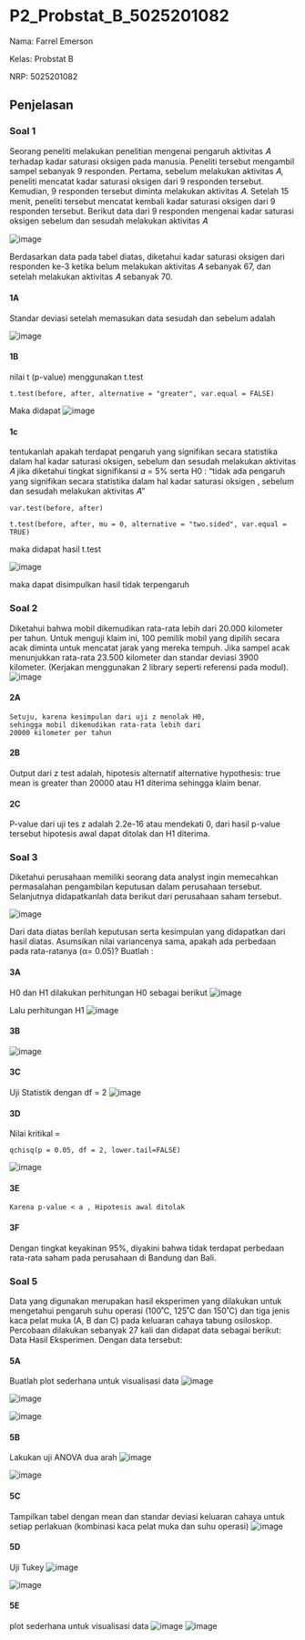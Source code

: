# P2_Probstat_B_5025201082
Nama: Farrel Emerson

Kelas: Probstat B

NRP: 5025201082

## Penjelasan
### Soal 1
Seorang peneliti melakukan penelitian mengenai pengaruh aktivitas 𝐴 terhadap kadar saturasi oksigen pada manusia. Peneliti tersebut mengambil sampel sebanyak 9 responden. Pertama, sebelum melakukan aktivitas 𝐴, peneliti mencatat kadar saturasi oksigen dari 9 responden tersebut. Kemudian, 9 responden tersebut diminta melakukan aktivitas 𝐴. Setelah 15 menit, peneliti tersebut mencatat kembali kadar saturasi oksigen dari 9 responden tersebut. Berikut data dari 9 responden mengenai kadar saturasi oksigen sebelum dan sesudah melakukan aktivitas 𝐴

![image](https://user-images.githubusercontent.com/82019030/170875661-0c5e7207-4a1d-46de-a64a-05bfa4326263.png)

Berdasarkan data pada tabel diatas, diketahui kadar saturasi oksigen dari responden ke-3 ketika belum melakukan aktivitas 𝐴 sebanyak 67, dan setelah melakukan aktivitas 𝐴 sebanyak 70.

#### 1A
Standar deviasi setelah memasukan data sesudah dan sebelum adalah

![image](https://user-images.githubusercontent.com/82019030/170875878-fc50054e-e6d9-4659-8008-b4ac5891fae6.png)

#### 1B
nilai t (p-value) menggunakan t.test
```
t.test(before, after, alternative = "greater", var.equal = FALSE)
```
Maka didapat 
![image](https://user-images.githubusercontent.com/82019030/170876025-847ff52b-c489-4273-8009-2a95626091de.png)

#### 1c
tentukanlah apakah terdapat pengaruh yang signifikan secara statistika dalam hal kadar saturasi oksigen, sebelum dan sesudah melakukan aktivitas 𝐴 jika diketahui tingkat signifikansi 𝛼 = 5% serta H0 : “tidak ada pengaruh yang signifikan secara statistika dalam hal kadar saturasi oksigen , sebelum dan sesudah melakukan aktivitas 𝐴”

```
var.test(before, after)

t.test(before, after, mu = 0, alternative = "two.sided", var.equal = TRUE)
```
maka didapat hasil t.test

![image](https://user-images.githubusercontent.com/82019030/170876451-19ffc983-7415-444f-a9a8-67ec5d5e8293.png)

maka dapat disimpulkan hasil tidak terpengaruh

### Soal 2
Diketahui bahwa mobil dikemudikan rata-rata lebih dari 20.000 kilometer per tahun. Untuk menguji klaim ini, 100 pemilik mobil yang dipilih secara acak diminta untuk mencatat jarak yang mereka tempuh. Jika sampel acak menunjukkan rata-rata 23.500 kilometer dan standar deviasi 3900 kilometer. (Kerjakan menggunakan 2 library seperti referensi pada modul).
![image](https://user-images.githubusercontent.com/82019030/170876649-c8f3f69f-7c67-4838-a73f-320ea3e71df5.png)

#### 2A

```
Setuju, karena kesimpulan dari uji z menolak H0,
sehingga mobil dikemudikan rata-rata lebih dari
20000 kilometer per tahun
```
#### 2B
Output dari z test adalah, hipotesis alternatif alternative hypothesis: true mean is greater than 20000 atau H1 diterima sehingga klaim benar.

#### 2C
P-value dari uji tes z adalah 2.2e-16 atau mendekati 0, dari hasil p-value tersebut hipotesis awal dapat ditolak dan H1 diterima.

### Soal 3
Diketahui perusahaan memiliki seorang data analyst ingin memecahkan permasalahan pengambilan keputusan dalam perusahaan tersebut. Selanjutnya didapatkanlah data berikut dari perusahaan saham tersebut.

![image](https://user-images.githubusercontent.com/82019030/170876777-3b6b4a21-f5a6-4294-8b38-95d0e454d0b7.png)

Dari data diatas berilah keputusan serta kesimpulan yang didapatkan dari hasil diatas. Asumsikan nilai variancenya sama, apakah ada perbedaan pada rata-ratanya (α= 0.05)? Buatlah :

#### 3A
H0 dan H1 dilakukan perhitungan H0 sebagai berikut
![image](https://user-images.githubusercontent.com/82019030/170876881-f797b875-a643-4a16-9245-5ce571e42ed6.png)

Lalu perhitungan H1
![image](https://user-images.githubusercontent.com/82019030/170876914-296a08cc-bf1e-47cc-8935-9c22b8c6f3df.png)

#### 3B
![image](https://user-images.githubusercontent.com/82019030/170876970-77e4b137-1ff1-4ec2-9ed1-6453bec80bce.png)

#### 3C
Uji Statistik dengan df = 2
![image](https://user-images.githubusercontent.com/82019030/170877494-ed6d06d9-910e-4eb5-8226-66afb99e7940.png)

#### 3D
Nilai kritikal =
```
qchisq(p = 0.05, df = 2, lower.tail=FALSE)
```
![image](https://user-images.githubusercontent.com/82019030/170877163-6e733870-773c-47b1-8404-fbb2fff0e30e.png)

#### 3E
```
Karena p-value < a , Hipotesis awal ditolak
```

#### 3F
Dengan tingkat keyakinan 95%, diyakini bahwa tidak terdapat 
perbedaan rata-rata saham pada perusahaan di Bandung dan Bali.

### Soal 5
Data yang digunakan merupakan hasil eksperimen yang dilakukan untuk mengetahui pengaruh suhu operasi (100˚C, 125˚C dan 150˚C) dan tiga jenis kaca pelat muka (A, B dan C) pada keluaran cahaya tabung osiloskop. Percobaan dilakukan sebanyak 27 kali dan didapat data sebagai berikut: Data Hasil Eksperimen. Dengan data tersebut:

#### 5A
Buatlah plot sederhana untuk visualisasi data
![image](https://user-images.githubusercontent.com/82019030/170879424-e0824bc0-fc16-4824-8636-3f1a2275f9e4.png)

![image](https://user-images.githubusercontent.com/82019030/170879456-5e26c3f9-63dc-4c0e-b512-fa13fd1e69f3.png)

![image](https://user-images.githubusercontent.com/82019030/170879472-821eb8f6-fde1-4343-828b-2a749023b39e.png)

#### 5B
Lakukan uji ANOVA dua arah
![image](https://user-images.githubusercontent.com/82019030/170879507-bcc21e8a-7657-494c-a61f-5698724e7b6b.png)

![image](https://user-images.githubusercontent.com/82019030/170879519-149b535b-5864-4f36-860b-746889d3db1f.png)


#### 5C
Tampilkan tabel dengan mean dan standar deviasi keluaran cahaya untuk setiap perlakuan (kombinasi kaca pelat muka dan suhu operasi)
![image](https://user-images.githubusercontent.com/82019030/170879554-fc4a2f9b-6707-4de7-942b-865add3516f4.png)

#### 5D
Uji Tukey
![image](https://user-images.githubusercontent.com/82019030/170879589-dbfed9a4-415b-494c-a3c8-22ed3b5ab11c.png)

![image](https://user-images.githubusercontent.com/82019030/170879610-c48a2c92-b76c-4dfd-87a2-1b8aa83af441.png)

#### 5E
plot sederhana untuk visualisasi data
![image](https://user-images.githubusercontent.com/82019030/170879635-7ad92a59-d425-4c92-a242-0a51a585205f.png)
![image](https://user-images.githubusercontent.com/82019030/170879650-99f520c3-e888-4192-8ce9-959f5b3f7872.png)





